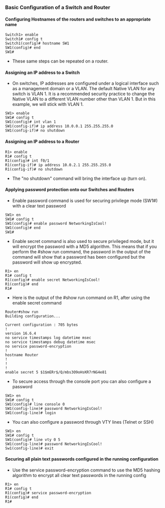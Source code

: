 ### Basic Configuration of a Switch and Router

#### Configuring Hostnames of the routers and switches to an appropriate name

```
Switch1> enable
Switch1# config t
Switch1(config)# hostname SW1
SW1(config)# end 
SW1#
```
- These same steps can be repeated on a router.


#### Assigning an IP address to a Switch 

- On switches, IP addresses are configured under a logical interface such as a management domain or a VLAN. The default Native VLAN for any switch is VLAN 1. It is a recommended security practice to change the Native VLAN to a different VLAN number other than VLAN 1. But in this example, we will stick with VLAN 1. 
```
SW1> enable
SW1# config t
SW1(config)# int vlan 1
SW1(config-if)# ip address 10.0.0.1 255.255.255.0
SW1(config-if)# no shutdown 
```


#### Assigning an IP address to a Router 

```
R1> enable
R1# config t
R1(config)# int f0/1
R1(config-if)# ip address 10.0.2.1 255.255.255.0
R1(config-if)# no shutdown
```
- The "no shutdown" command will bring the interface up (turn on).

#### Applying password protection onto our Switches and Routers 

- Enable password command is used for securing privilege mode (SW1#) with a clear text password

```
SW1> en
SW1# config t
SW1(config)# enable password NetworkingIsCool!
SW1(config)# end
SW1#
```

- Enable secret command is also used to secure privileged mode, but it will encrypt the password with a MD5 algorithm. This means that if you perform the #show  run command, the password in the output of the command will show that a password has been configured but the password will show up encrypted. 

```
R1> en
R1# config t
R1(config)# enable secret NetworkingIsCool!
R1(config)# end
R1#
```

- Here is the output of the #show run command on R1, after using the enable secret command

```
Router#show run 
Building configuration...

Current configuration : 705 bytes
!
version 16.6.4
no service timestamps log datetime msec
no service timestamps debug datetime msec
no service password-encryption
!
hostname Router
!
!
!
enable secret 5 $1$mERr$/Q/mbs3O9oHsKR7rNG4e81
```

- To secure access through the console port you can also configure a password 

```
SW1> en
SW1# config t
SW1(config)# line console 0 
SW1(config-line)# password NetworkingIsCool!
SW1(config-line)# login 
```

- You can also configure a password through VTY lines (Telnet or SSH)

```
SW1> en
SW1# config t
SW1(config)# line vty 0 5 
SW1(config-line)# password NetworkingIsCool!
Sw1(config-line)# exit
```

#### Securing all plain text passwords configured in the running configuration 
- Use the service password-encryption command to use the MD5 hashing algorithm to encrypt all clear text passwords in the running config
```
R1> en 
R1# config t
R1(config)# service password-encryption
R1(config)# end
R1#
```




